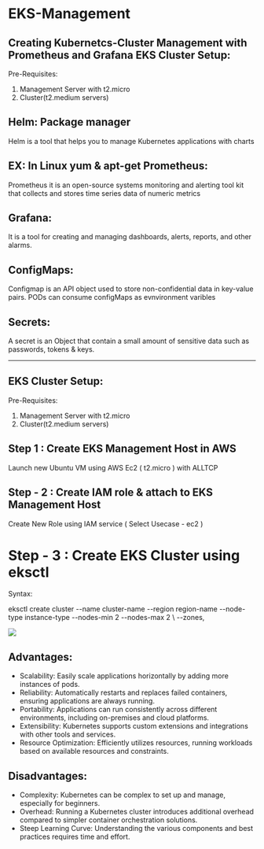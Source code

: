 # EKS-Management
Creating Kubernetcs-Cluster Management with Prometheus and Grafana
EKS Cluster Setup:
-----------------
Pre-Requisites:
1) Management Server with t2.micro
2) Cluster(t2.medium servers)

Helm: Package manager
----
Helm is a tool that helps you to manage Kubernetes applications with charts

EX: In Linux yum & apt-get
Prometheus:
-----------
Prometheus it is an open-source systems monitoring and alerting tool kit that collects and stores time series data of numeric metrics

Grafana:
-------
It is a tool for creating and managing dashboards, alerts, reports, and other alarms.

ConfigMaps:
----------
Configmap is an API object used to store non-confidential data in key-value pairs. PODs can consume configMaps as evnvironment varibles

Secrets:
-------
A secret is an Object that contain a small amount of sensitive data such as passwords, tokens & keys.

------------------------------------------------------------------------------------
EKS Cluster Setup:
-----------------
Pre-Requisites:
1) Management Server with t2.micro
2) Cluster(t2.medium servers)

Step 1 : Create EKS Management Host in AWS
-------
Launch new Ubuntu VM using AWS Ec2 ( t2.micro ) with ALLTCP

Step - 2 : Create IAM role & attach to EKS Management Host
---------
Create New Role using IAM service ( Select Usecase - ec2 )

Step - 3 : Create EKS Cluster using eksctl
============================================
Syntax:

eksctl create cluster --name cluster-name
--region region-name
--node-type instance-type
--nodes-min 2
--nodes-max 2 \ --zones,

<img src="C:\Users\Tarun\OneDrive\Desktop\devops\Docker, Kubernetes\Kubernetes\project\creating cluster.png">

Advantages:
----------
- Scalability: Easily scale applications horizontally by adding more instances of pods.
- Reliability: Automatically restarts and replaces failed containers, ensuring applications are always running.
- Portability: Applications can run consistently across different environments, including on-premises and cloud platforms.
- Extensibility: Kubernetes supports custom extensions and integrations with other tools and services.
- Resource Optimization: Efficiently utilizes resources, running workloads based on available resources and constraints.

Disadvantages:
-------------
- Complexity: Kubernetes can be complex to set up and manage, especially for beginners.
- Overhead: Running a Kubernetes cluster introduces additional overhead compared to simpler container orchestration solutions.
- Steep Learning Curve: Understanding the various components and best practices requires time and effort.
